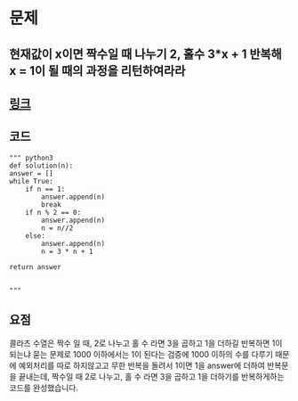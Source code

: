 # 문제  
## 현재값이 x이면 짝수일 때 나누기 2, 홀수 3*x + 1 반복해 x = 1이 될 때의 과정을 리턴하여라라
## [링크](https://school.programmers.co.kr/learn/courses/30/lessons/181919)
## 코드
    """ python3
    def solution(n):
    answer = []
    while True:
        if n == 1:
            answer.append(n)
            break
        if n % 2 == 0:
            answer.append(n)
            n = n//2
        else:
            answer.append(n)
            n = 3 * n + 1
        
    return answer


    """
## 요점
콜라츠 수열은 짝수 일 때, 2로 나누고 홀 수 라면 3을 곱하고 1을 더하길 반복하면 1이 되는냐 묻는 문제로
1000 이하에서는 1이 된다는 검증에 1000 이하의 수를 다루기 때문에 예외처리를 따로 하지않고고
무한 반복을 돌려서 1이면 1을 answer에 더하여 반복문을 끝내는데, 짝수일 때 2로 나누고, 홀 수 라면 3을 곱하고 1을 더하기를 반복하게하는 코드를 완성했습니다.